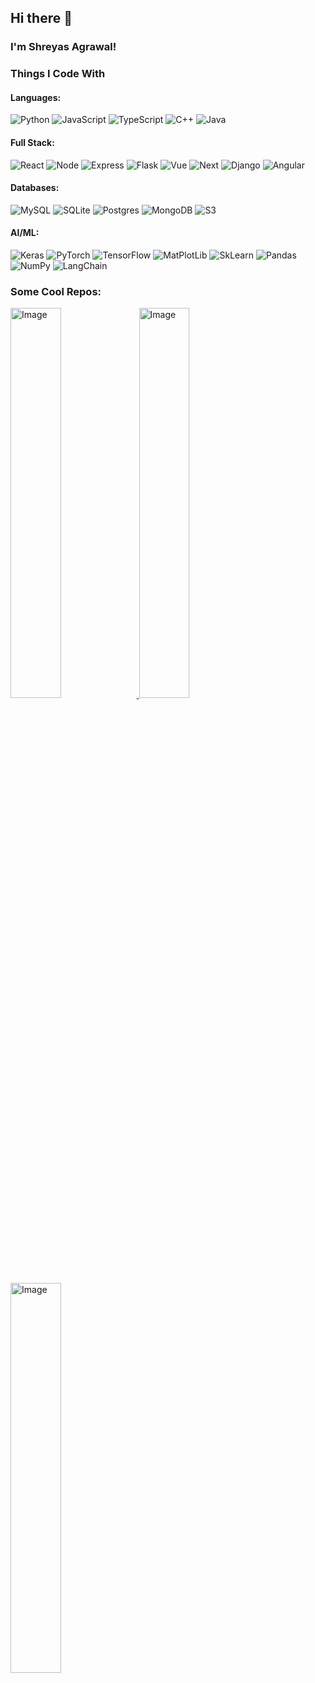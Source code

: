 ## Hi there 👋

<h3>I'm Shreyas Agrawal!</h3>
<h3>Things I Code With</h3>
<h4>Languages:</h4>
<p>
  <img alt="Python" src="https://img.shields.io/badge/python-3670A0?style=for-the-badge&logo=python&logoColor=ffdd54" />
  <img alt="JavaScript" src="https://img.shields.io/badge/javascript-%23323330.svg?style=for-the-badge&logo=javascript&logoColor=%23F7DF1E" /> 
  <img alt="TypeScript" src="https://img.shields.io/badge/typescript-%23007ACC.svg?style=for-the-badge&logo=typescript&logoColor=white" /> 
  <img alt="C++" src="https://img.shields.io/badge/c++-%2300599C.svg?style=for-the-badge&logo=c%2B%2B&logoColor=white" /> 
  <img alt="Java" src="https://img.shields.io/badge/java-%23ED8B00.svg?style=for-the-badge&logo=openjdk&logoColor=white" /> 
</p>
<h4>Full Stack:</h4>
<p>
  <img alt="React" src="https://img.shields.io/badge/react-%2320232a.svg?style=for-the-badge&logo=react&logoColor=%2361DAFB" />
  <img alt="Node" src="https://img.shields.io/badge/node.js-6DA55F?style=for-the-badge&logo=node.js&logoColor=white" />
  <img alt="Express" src="https://img.shields.io/badge/express.js-%23404d59.svg?style=for-the-badge&logo=express&logoColor=%2361DAFB" />
  <img alt="Flask" src="https://img.shields.io/badge/flask-%23000.svg?style=for-the-badge&logo=flask&logoColor=white" />
  <img alt="Vue" src="https://img.shields.io/badge/vuejs-%2335495e.svg?style=for-the-badge&logo=vuedotjs&logoColor=%234FC08D" />
  <img alt="Next" src="https://img.shields.io/badge/Next-black?style=for-the-badge&logo=next.js&logoColor=white" />
  <img alt="Django" src="https://img.shields.io/badge/django-%23092E20.svg?style=for-the-badge&logo=django&logoColor=white" />
  <img alt="Angular" src="https://img.shields.io/badge/angular-%23DD0031.svg?style=for-the-badge&logo=angular&logoColor=white " />
</p>
<h4>Databases:</h4>
<p>
  <img alt="MySQL" src="https://img.shields.io/badge/mysql-4479A1.svg?style=for-the-badge&logo=mysql&logoColor=white" />
  <img alt="SQLite" src="https://img.shields.io/badge/sqlite-%2307405e.svg?style=for-the-badge&logo=sqlite&logoColor=white" />
  <img alt="Postgres" src="https://img.shields.io/badge/postgres-%23316192.svg?style=for-the-badge&logo=postgresql&logoColor=white" />
  <img alt="MongoDB" src="https://img.shields.io/badge/MongoDB-%234ea94b.svg?style=for-the-badge&logo=mongodb&logoColor=white" />
  <img alt="S3" src="https://img.shields.io/badge/Amazon%20S3-FF9900?style=for-the-badge&logo=amazons3&logoColor=white" />
</p>
<h4>AI/ML:</h4>
<p>
  <img alt="Keras" src="https://img.shields.io/badge/Keras-%23D00000.svg?style=for-the-badge&logo=Keras&logoColor=white" />
  <img alt="PyTorch" src="https://img.shields.io/badge/PyTorch-%23EE4C2C.svg?style=for-the-badge&logo=PyTorch&logoColor=white" />
  <img alt="TensorFlow" src="https://img.shields.io/badge/TensorFlow-%23FF6F00.svg?style=for-the-badge&logo=TensorFlow&logoColor=white" />
  <img alt="MatPlotLib" src="https://img.shields.io/badge/Matplotlib-%23ffffff.svg?style=for-the-badge&logo=Matplotlib&logoColor=black" />
  <img alt="SkLearn" src="https://img.shields.io/badge/scikit--learn-%23F7931E.svg?style=for-the-badge&logo=scikit-learn&logoColor=white" />
  <img alt="Pandas" src="https://img.shields.io/badge/pandas-%23150458.svg?style=for-the-badge&logo=pandas&logoColor=white" />
  <img alt="NumPy" src="https://img.shields.io/badge/numpy-%23013243.svg?style=for-the-badge&logo=numpy&logoColor=white" />
  <img alt="LangChain" src="https://img.shields.io/badge/langchain-1C3C3C?style=for-the-badge&logo=langchain&logoColor=white" />
</p>
<h3>Some Cool Repos:</h3>
<a href="https://github.com/JuliaGenAI/DocsScraper.jl" target="_blank">
  <img src="https://drive.google.com/uc?export=view&id=19CzrwEl59mkXn4JpYv1kX2BpceRY_U6Z" alt="Image" style="width:40%;">
</a>
<a href="https://github.com/splendidbug/Pull-n-Plot" target="_blank">
  <img src="https://drive.google.com/uc?export=view&id=1vgKXHQ16SlTkLJLNQMTPBbJGVB7oxikv" alt="Image" style="width:40%;">
</a>
<a href="https://github.com/splendidbug/Pull-n-Plot" target="_blank">
  <img src="https://drive.google.com/uc?export=view&id=17kO21GJsj8N8oaZda8dYba6U7xgLCujc" alt="Image" style="width:40%;">
</a>

